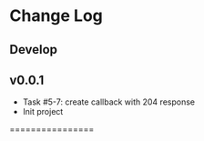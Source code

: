 Change Log
================

Develop
----------
v0.0.1
----------
- Task #5-7: create callback with 204 response
- Init project

================
